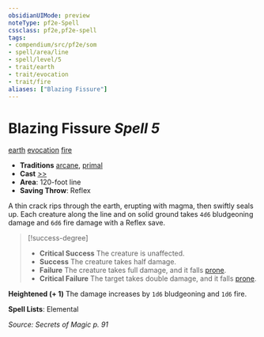 ```yaml
---
obsidianUIMode: preview
noteType: pf2e-Spell
cssclass: pf2e,pf2e-spell
tags:
- compendium/src/pf2e/som
- spell/area/line
- spell/level/5
- trait/earth
- trait/evocation
- trait/fire
aliases: ["Blazing Fissure"]
---
```

# Blazing Fissure *Spell 5*   
[earth](rules/traits/earth.md "Earth Energy & Element Trait")  [evocation](rules/traits/evocation.md "Evocation School Trait")  [fire](rules/traits/fire.md "Fire Energy & Element Trait")  

- **Traditions** [arcane](rules/traits/arcane.md "Arcane Tradition Trait"), [primal](rules/traits/primal.md "Primal Tradition Trait")
- **Cast** [>>](rules/core-rulebook/chapter-9-playing-the-game.md#Actions "Two-Action") 
- **Area**: 120-foot line
- **Saving Throw**: Reflex

A thin crack rips through the earth, erupting with magma, then swiftly seals up. Each creature along the line and on solid ground takes `4d6` bludgeoning damage and `6d6` fire damage with a Reflex save.

> [!success-degree] 
> - **Critical Success** The creature is unaffected.
> - **Success** The creature takes half damage.
> - **Failure** The creature takes full damage, and it falls [prone](rules/conditions.md#Prone).
> - **Critical Failure** The target takes double damage, and it falls [prone](rules/conditions.md#Prone).

**Heightened (+ 1)** The damage increases by `1d6` bludgeoning and `1d6` fire.

**Spell Lists**: Elemental

*Source: Secrets of Magic p. 91*